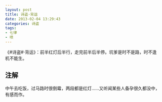 ```yaml
---
layout: post
title: 诗盗·背运
date: 2013-02-04 13:29:43
categories: 诗盗
tags:
- 七律
- 喷
---
```

《#诗盗#·背运》：前半红灯后半行，走完前半后半停。坑爹是时不是路，时不逢机不能生。

## 注解
中午去吃饭，过马路时很倒霉，两段都是红灯……又听闻某些人备孕很久都没中，有感而作。
